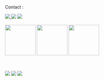 <div class="container">
   <p> Contact :</p> 
   <a href="https://ammar-med-ayoub.netlify.app/" target="_blank">
    <img src="https://img.shields.io/badge/My portfolio-00C7B7?style=for-the-badge&logo=netlify&logoColor=white" />
  </a>

<a href="https://www.linkedin.com/in/mohammed-ayoub-ammar-1a6886177" target="_blank">
  <img src="https://img.shields.io/badge/Mohammed Ayoub AMMAR-0077B5?style=for-the-badge&logo=linkedin&logoColor=white" /></a>
   
   
  <a href="https://twitter.com/MAyoub22073399" target="_blank">
    <img src="https://img.shields.io/badge/M.Ayoub-1DA1F2?style=for-the-badge&logo=twitter&logoColor=white" />
  </a>

  
  </div>
<br>

 <div>
<span><img width="100" height="100" src="https://media3.giphy.com/media/7lsZsFdEijZrW/giphy.gif?cid=ecf05e472dcim6yg7caob6qekiyri0aakq50o2sgct7sb7e4&rid=giphy.gif&ct=g"> </span>
   <span>  <img width="100" height="100" src="https://media.giphy.com/media/du3J3cXyzhj75IOgvA/giphy.gif"> </span>

 <img width="100" height="100" src="https://media1.giphy.com/media/3oKIPovaivfg1vZ6es/giphy.gif?cid=ecf05e47hd4z6ihnwa1dlkqrnhe38q6drzhdsflnazyzx38b&rid=giphy.gif&ct=g"> 
</div>
<br>
<br>

<div class="container">

 <a href="https://ammar-med-ayoub.netlify.app"> <img src="https://img.shields.io/badge/JavaScript-F7DF1E?style=for-the-badge&logo=javascript&logoColor=black" /></a>
<a href="https://ammar-med-ayoub.netlify.app"> <img src="https://img.shields.io/badge/React-20232A?style=for-the-badge&logo=react&logoColor=61DAFB" /></a>
<a href="https://ammar-med-ayoub.netlify.app"> <img src="https://img.shields.io/badge/Node.js-43853D?style=for-the-badge&logo=node-dot-js&logoColor=white" /></a>
  </div>

